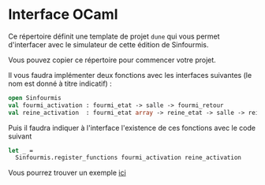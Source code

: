 # Interface OCaml

Ce répertoire définit une template de projet `dune` qui vous permet d'interfacer
avec le simulateur de cette édition de Sinfourmis.

Vous pouvez copier ce répertoire pour commencer votre projet.

Il vous faudra implémenter deux fonctions avec les interfaces suivantes (le nom
est donné à titre indicatif) :

```ocaml
open Sinfourmis
val fourmi_activation : fourmi_etat -> salle -> fourmi_retour
val reine_activation  : fourmi_etat array -> reine_etat -> salle -> reine_retour
```

Puis il faudra indiquer à l'interface l'existence de ces fonctions avec le code suivant

```ocaml
let _ =
  Sinfourmis.register_functions fourmi_activation reine_activation
```

Vous pourrez trouver un exemple [ici](../examples/ocaml/)
